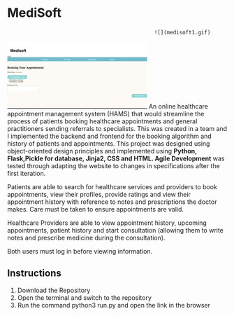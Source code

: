# MediSoft
                                                   ![](medisoft1.gif)


![](medisoft2.gif)
An online healthcare appointment management system (HAMS) that would streamline the process of patients booking healthcare appointments and general practitioners sending referrals to specialists. This was created in a team and I implemented the backend and frontend for the booking algorithm and history of patients and appointments. 
This project was designed using object-oriented design principles and implemented using **Python, Flask,Pickle for database, Jinja2, CSS and HTML. Agile Development** was tested through adapting the website to changes in specifications after the first iteration. 

Patients are able to search for healthcare services and providers to book appointments, view their profiles, provide ratings and view their appointment history with reference to notes and prescriptions the doctor makes. Care must be taken to ensure appointments are valid. 

Healthcare Providers are able to view appointment history, upcoming appointments, patient history and start consultation (allowing them to write notes and prescribe medicine during the consultation). 

Both users must log in before viewing information.

## Instructions 
1. Download the Repository
2. Open the terminal and switch to the repository
3. Run the command python3 run.py and open the link in the browser
